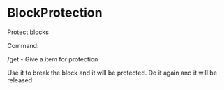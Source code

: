 # BlockProtection

Protect blocks

Command:

/get - Give a item for protection

Use it to break the block and it will be protected.
Do it again and it will be released.
